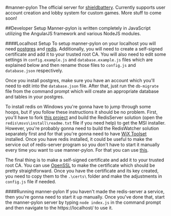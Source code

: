 #manner-pylon
The official server for [shieldbattery](https://github.com/tec27/shieldbattery). Currently supports user account creation and lobby system for custom games. More stuff to come soon!

##Developer Setup
Manner-pylon is written completely in JavaScript utilizing the AngularJS framework and various NodeJS modules.

####Localhost Setup
To setup manner-pylon on your localhost you will need [postgres](http://www.postgresql.org/) and [redis](http://redis.io/). Additionally, you will need to create a self-signed certificate and add it to your trusted root CA. You will also need to edit some settings in `config.example.js` and `database.example.js` files which are explained below and then rename those files to `config.js` and `database.json` respectively.

Once you install postgres, make sure you have an account which you'll need to edit into the `database.json` file. After that, just run the `db-migrate` file from the command prompt which will create an appropriate database and tables in your postgres.

To install redis on Windows you're gonna have to jump through some hoops, but if you follow these instructions it should be no problem. First, you'll have to fork [this project](https://github.com/MSOpenTech/redis) and build the RedisServer solution (open the `redis\msvs\install\readme.txt` file if you need help) to get the MSI installer. However, you're probably gonna need to build the RedisWatcher solution separately first and for that you're gonna need to have [WiX Toolset](http://wixtoolset.org/) installed. Once you have redis installed, it could be useful to make the service out of redis-server program so you don't have to start it manually every time you want to use manner-pylon. For that you can use [this](http://nssm.cc/).

The final thing is to make a self-signed certificate and add it to your trusted root CA. You can use [OpenSSL](http://www.openssl.org/related/binaries.html) to make the certificate which should be pretty straightforward. Once you have the certificate and its key created, you need to copy them to the `.\certs\` folder and make the adjustments in `config.js` file if needed.

####Running manner-pylon
If you haven't made the redis-server a service, then you're gonna need to start it up manually. Once you've done that, start the manner-pylon server by typing `node index.js` in the command prompt and then navigate to the https://localhost/ to use it.
